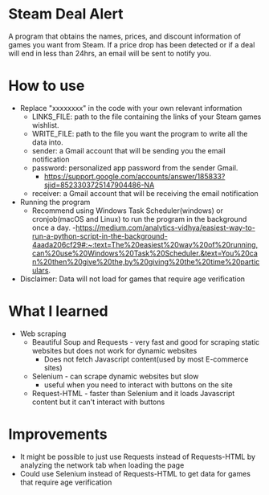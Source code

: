 # Steam Deal Alert
A program that obtains the names, prices, and discount information of games you want from Steam. If a price drop has been detected or if a deal will end in less than 24hrs, an email will be sent to notify you.

# How to use
- Replace "xxxxxxxx" in the code with your own relevant information
  - LINKS_FILE: path to the file containing the links of your Steam games wishlist.
  - WRITE_FILE: path to the file you want the program to write all the data into.
  - sender: a Gmail account that will be sending you the email notification
  - password: personalized app password from the sender Gmail.
    - https://support.google.com/accounts/answer/185833?sjid=8523303725147904486-NA
  - receiver: a Gmail account that will be receiving the email notification
- Running the program
  - Recommend using Windows Task Scheduler(windows) or cronjob(macOS and Linux) to run the program in the background once a day.
    -https://medium.com/analytics-vidhya/easiest-way-to-run-a-python-script-in-the-background-4aada206cf29#:~:text=The%20easiest%20way%20of%20running,can%20use%20Windows%20Task%20Scheduler.&text=You%20can%20then%20give%20the,by%20giving%20the%20time%20particulars.
- Disclaimer: Data will not load for games that require age verification

# What I learned
- Web scraping
  - Beautiful Soup and Requests - very fast and good for scraping static websites but does not work for dynamic websites
    - Does not fetch Javascript content(used by most E-commerce sites)
  - Selenium - can scrape dynamic websites but slow
    - useful when you need to interact with buttons on the site
  - Request-HTML - faster than Selenium and it loads Javascript content but it can't interact with buttons

# Improvements
  -  It might be possible to just use Requests instead of Requests-HTML by analyzing the network tab when loading the page
  -  Could use Selenium instead of Requests-HTML to get data for games that require age verification 

